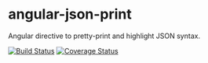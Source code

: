 angular-json-print
==================

Angular directive to pretty-print and highlight JSON syntax.

[![Build Status](https://travis-ci.org/ketilovre/angular-json-print.svg?branch=master)](https://travis-ci.org/ketilovre/angular-json-print)
[![Coverage Status](https://coveralls.io/repos/ketilovre/angular-json-print/badge.png?branch=master)](https://coveralls.io/r/ketilovre/angular-json-print?branch=master)
